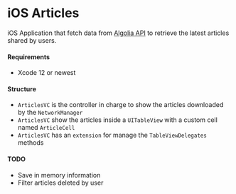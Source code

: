 # iOS Articles

iOS Application that fetch data from [Algolia API](https://hn.algolia.com/api/v1/search_by_date?query=ios&page=2) to retrieve the latest articles shared by users.

#### Requirements
- Xcode 12 or newest


#### Structure
- `ArticlesVC` is the controller in charge to show the articles downloaded by the `NetworkManager`
- `ArticlesVC` show the articles inside a `UITableView` with a custom cell named `ArticleCell`
- `ArticlesVC` has an `extension` for manage the `TableViewDelegates` methods

#### TODO
- Save in memory information
- Filter articles deleted by user
